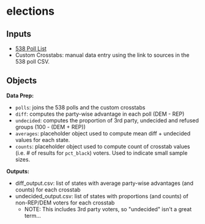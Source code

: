 # elections



## Inputs
- [538 Poll List](https://projects.fivethirtyeight.com/polls-page/president_polls.csv)
- Custom Crosstabs: manual data entry using the link to sources in the 538 poll CSV.

## Objects
**Data Prep:**
* `polls`: joins the 538 polls and the custom crosstabs
* `diff`: computes the party-wise advantage in each poll (DEM - REP)
* `undecided`: computes the proportion of 3rd party, undecided and refused groups (100 - (DEM + REP))
* `averages`: placeholder object used to compute mean diff + undecided values for each state. 
* `counts`: placeholder object used to compute count of crosstab values (i.e. # of results for `pct_black`) voters. Used to indicate small sample sizes.

**Outputs:**
* diff_output.csv: list of states with average party-wise advantages (and counts) for each crosstab 
* undecided_output.csv: list of states with proportions (and counts) of non-REP/DEM voters for each crosstab
    * NOTE: This includes 3rd party voters, so "undecided" isn't a great term...

